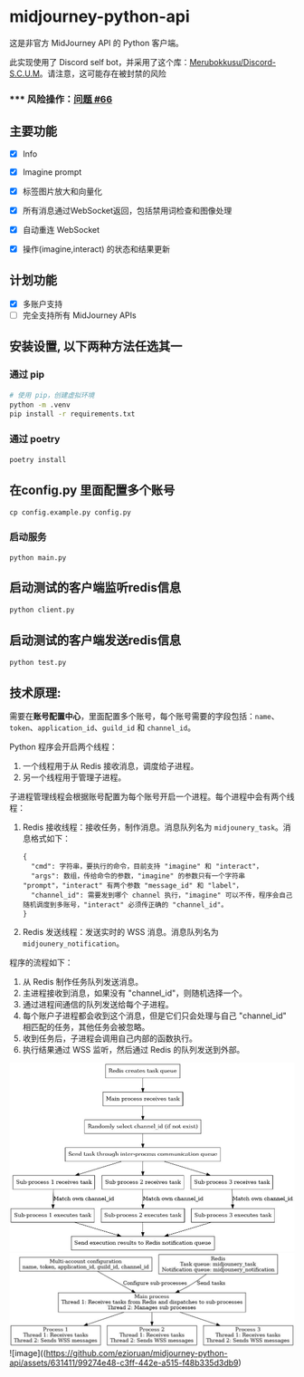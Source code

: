 # midjourney-python-api
这是非官方 MidJourney API 的 Python 客户端。

此实现使用了 Discord self bot，并采用了这个库：[Merubokkusu/Discord-S.C.U.M](https://github.com/Merubokkusu/Discord-S.C.U.M)。请注意，这可能存在被封禁的风险
### *** 风险操作：[问题 #66](https://github.com/Merubokkusu/Discord-S.C.U.M/issues/66#issue-876713938)

## 主要功能
- [x] Info
- [x] Imagine prompt
- [x] 标签图片放大和向量化
- [x] 所有消息通过WebSocket返回，包括禁用词检查和图像处理
- [x] 自动重连 WebSocket
- [x] 操作(imagine,interact) 的状态和结果更新


## 计划功能
- [x] 多账户支持
- [ ] 完全支持所有 MidJourney APIs

## 安装设置, 以下两种方法任选其一

### 通过 pip
```bash
# 使用 pip，创建虚拟环境
python -m .venv
pip install -r requirements.txt
```

### 通过 poetry
```bash
poetry install
```

## 在config.py 里面配置多个账号
```
cp config.example.py config.py
```

### 启动服务
```
python main.py

```
## 启动测试的客户端监听redis信息
```
python client.py
```

## 启动测试的客户端发送redis信息
```
python test.py
```


## 技术原理:
需要在**账号配置中心**，里面配置多个账号，每个账号需要的字段包括：`name`、`token`、`application_id`、`guild_id` 和 `channel_id`。

Python 程序会开启两个线程：

1. 一个线程用于从 Redis 接收消息，调度给子进程。
2. 另一个线程用于管理子进程。

子进程管理线程会根据账号配置为每个账号开启一个进程。每个进程中会有两个线程：

1. Redis 接收线程：接收任务，制作消息。消息队列名为 `midjounery_task`。消息格式如下：

    ```
    {
      "cmd": 字符串，要执行的命令，目前支持 "imagine" 和 "interact"，
      "args": 数组，传给命令的参数，"imagine" 的参数只有一个字符串 "prompt"，"interact" 有两个参数 "message_id" 和 "label"，
      "channel_id": 需要发到哪个 channel 执行，"imagine" 可以不传，程序会自己随机调度到多账号，"interact" 必须传正确的 "channel_id"。
    }
    ```

2. Redis 发送线程：发送实时的 WSS 消息。消息队列名为 `midjounery_notification`。

程序的流程如下：

1. 从 Redis 制作任务队列发送消息。
2. 主进程接收到消息，如果没有 "channel_id"，则随机选择一个。
3. 通过进程间通信的队列发送给每个子进程。
4. 每个账户子进程都会收到这个消息，但是它们只会处理与自己 "channel_id" 相匹配的任务，其他任务会被忽略。
5. 收到任务后，子进程会调用自己内部的函数执行。
6. 执行结果通过 WSS 监听，然后通过 Redis 的队列发送到外部。


![workflow](chart/flow.jpg)
![program](chart/program.jpg)
![image]((https://github.com/ezioruan/midjourney-python-api/assets/631411/99274e48-c3ff-442e-a515-f48b335d3db9)
